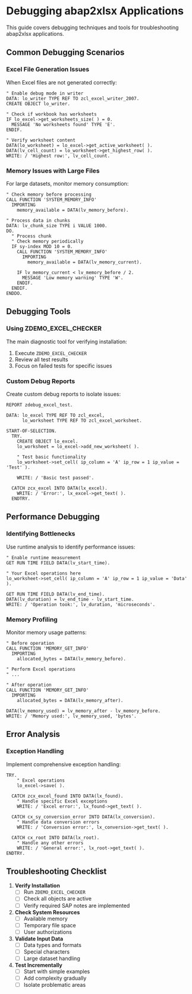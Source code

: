 # Debugging abap2xlsx Applications

This guide covers debugging techniques and tools for troubleshooting abap2xlsx applications.

## Common Debugging Scenarios

### Excel File Generation Issues

When Excel files are not generated correctly:

```abap
" Enable debug mode in writer
DATA: lo_writer TYPE REF TO zcl_excel_writer_2007.
CREATE OBJECT lo_writer.

" Check if workbook has worksheets
IF lo_excel->get_worksheets_size( ) = 0.
  MESSAGE 'No worksheets found' TYPE 'E'.
ENDIF.

" Verify worksheet content
DATA(lo_worksheet) = lo_excel->get_active_worksheet( ).
DATA(lv_cell_count) = lo_worksheet->get_highest_row( ).
WRITE: / 'Highest row:', lv_cell_count.
```

### Memory Issues with Large Files

For large datasets, monitor memory consumption:

```abap
" Check memory before processing
CALL FUNCTION 'SYSTEM_MEMORY_INFO'
  IMPORTING
    memory_available = DATA(lv_memory_before).

" Process data in chunks
DATA: lv_chunk_size TYPE i VALUE 1000.
DO.
  " Process chunk
  " Check memory periodically
  IF sy-index MOD 10 = 0.
    CALL FUNCTION 'SYSTEM_MEMORY_INFO'
      IMPORTING
        memory_available = DATA(lv_memory_current).
    
    IF lv_memory_current < lv_memory_before / 2.
      MESSAGE 'Low memory warning' TYPE 'W'.
    ENDIF.
  ENDIF.
ENDDO.
```

## Debugging Tools

### Using ZDEMO_EXCEL_CHECKER

The main diagnostic tool for verifying installation:

1. Execute `ZDEMO_EXCEL_CHECKER`
2. Review all test results
3. Focus on failed tests for specific issues

### Custom Debug Reports

Create custom debug reports to isolate issues:

```abap
REPORT zdebug_excel_test.

DATA: lo_excel TYPE REF TO zcl_excel,
      lo_worksheet TYPE REF TO zcl_excel_worksheet.

START-OF-SELECTION.
  TRY.
    CREATE OBJECT lo_excel.
    lo_worksheet = lo_excel->add_new_worksheet( ).
    
    " Test basic functionality
    lo_worksheet->set_cell( ip_column = 'A' ip_row = 1 ip_value = 'Test' ).
    
    WRITE: / 'Basic test passed'.
    
  CATCH zcx_excel INTO DATA(lx_excel).
    WRITE: / 'Error:', lx_excel->get_text( ).
  ENDTRY.
```

## Performance Debugging

### Identifying Bottlenecks

Use runtime analysis to identify performance issues:

```abap
" Enable runtime measurement
GET RUN TIME FIELD DATA(lv_start_time).

" Your Excel operations here
lo_worksheet->set_cell( ip_column = 'A' ip_row = 1 ip_value = 'Data' ).

GET RUN TIME FIELD DATA(lv_end_time).
DATA(lv_duration) = lv_end_time - lv_start_time.
WRITE: / 'Operation took:', lv_duration, 'microseconds'.
```

### Memory Profiling

Monitor memory usage patterns:

```abap
" Before operation
CALL FUNCTION 'MEMORY_GET_INFO'
  IMPORTING
    allocated_bytes = DATA(lv_memory_before).

" Perform Excel operations
" ...

" After operation  
CALL FUNCTION 'MEMORY_GET_INFO'
  IMPORTING
    allocated_bytes = DATA(lv_memory_after).

DATA(lv_memory_used) = lv_memory_after - lv_memory_before.
WRITE: / 'Memory used:', lv_memory_used, 'bytes'.
```

## Error Analysis

### Exception Handling

Implement comprehensive exception handling:

```abap
TRY.
    " Excel operations
    lo_excel->save( ).
    
  CATCH zcx_excel_found INTO DATA(lx_found).
    " Handle specific Excel exceptions
    WRITE: / 'Excel error:', lx_found->get_text( ).
    
  CATCH cx_sy_conversion_error INTO DATA(lx_conversion).
    " Handle data conversion errors
    WRITE: / 'Conversion error:', lx_conversion->get_text( ).
    
  CATCH cx_root INTO DATA(lx_root).
    " Handle any other errors
    WRITE: / 'General error:', lx_root->get_text( ).
ENDTRY.
```

## Troubleshooting Checklist

1. **Verify Installation**
   - [ ] Run `ZDEMO_EXCEL_CHECKER`
   - [ ] Check all objects are active
   - [ ] Verify required SAP notes are implemented

2. **Check System Resources**
   - [ ] Available memory
   - [ ] Temporary file space
   - [ ] User authorizations

3. **Validate Input Data**
   - [ ] Data types and formats
   - [ ] Special characters
   - [ ] Large dataset handling

4. **Test Incrementally**
   - [ ] Start with simple examples
   - [ ] Add complexity gradually
   - [ ] Isolate problematic areas
